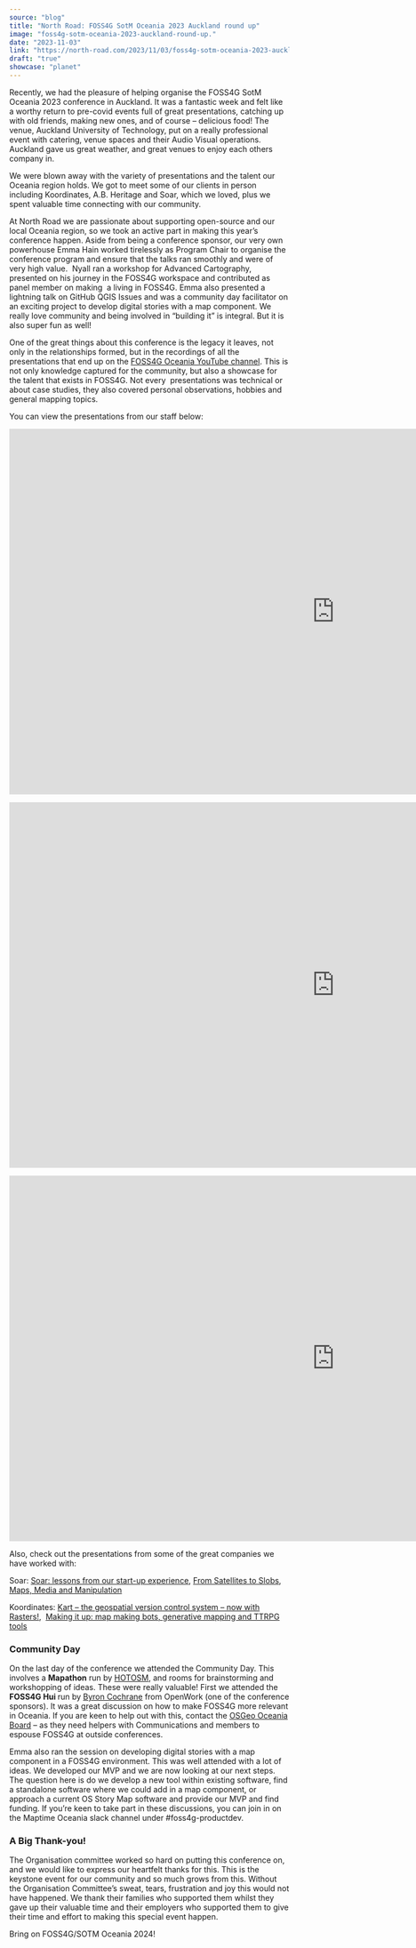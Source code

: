 ```yaml
---
source: "blog"
title: "North Road: FOSS4G SotM Oceania 2023 Auckland round up"
image: "foss4g-sotm-oceania-2023-auckland-round-up."
date: "2023-11-03"
link: "https://north-road.com/2023/11/03/foss4g-sotm-oceania-2023-auckland-round-up/"
draft: "true"
showcase: "planet"
---
```


<p>Recently, we had the pleasure of helping organise the FOSS4G SotM Oceania 2023 conference in Auckland. It was a fantastic week and felt like a worthy return to pre-covid events full of great presentations, catching up with old friends, making new ones, and of course &#8211; delicious food! The venue, Auckland University of Technology, put on a really professional event with catering, venue spaces and their Audio Visual operations. Auckland gave us great weather, and great venues to enjoy each others company in.</p>
<p>We were blown away with the variety of presentations and the talent our Oceania region holds. We got to meet some of our clients in person including Koordinates, A.B. Heritage and Soar, which we loved, plus we spent valuable time connecting with our community.</p>
<p>At North Road we are passionate about supporting open-source and our local Oceania region, so we took an active part in making this year&#8217;s conference happen. Aside from being a conference sponsor, our very own powerhouse Emma Hain worked tirelessly as Program Chair to organise the conference program and ensure that the talks ran smoothly and were of very high value.  Nyall ran a workshop for Advanced Cartography, presented on his journey in the FOSS4G workspace and contributed as panel member on making  a living in FOSS4G. Emma also presented a lightning talk on GitHub QGIS Issues and was a community day facilitator on an exciting project to develop digital stories with a map component. We really love community and being involved in &#8220;building it&#8221; is integral. But it is also super fun as well!</p>
<p>One of the great things about this conference is the legacy it leaves, not only in the relationships formed, but in the recordings of all the presentations that end up on the <a href="https://www.youtube.com/@foss4g-sotm-oceania">FOSS4G Oceania YouTube channel</a>. This is not only knowledge captured for the community, but also a showcase for the talent that exists in FOSS4G. Not every  presentations was technical or about case studies, they also covered personal observations, hobbies and general mapping topics.</p>
<p>You can view the presentations from our staff below:</p>
<p><iframe title="Nyall Dawson: How did I get here, how could you get here, and would you even want to?" width="1170" height="658" src="https://www.youtube.com/embed/IZU7KFuIQoQ?list=PLlZzWSPAR5GZZ-JN9rTaVGCx8kYb3kpxM" frameborder="0" allow="accelerometer; autoplay; clipboard-write; encrypted-media; gyroscope; picture-in-picture; web-share" allowfullscreen></iframe></p>
<p><iframe loading="lazy" title="John Bryant &amp; Nyall Dawson: QGIS Feature Frenzy" width="1170" height="658" src="https://www.youtube.com/embed/K10DZaNPEEk?feature=oembed" frameborder="0" allow="accelerometer; autoplay; clipboard-write; encrypted-media; gyroscope; picture-in-picture; web-share" allowfullscreen></iframe></p>
<p><iframe loading="lazy" title="Panel: Making money with free software" width="1170" height="658" src="https://www.youtube.com/embed/tFvStqowfTM?list=PLlZzWSPAR5GZZ-JN9rTaVGCx8kYb3kpxM" frameborder="0" allow="accelerometer; autoplay; clipboard-write; encrypted-media; gyroscope; picture-in-picture; web-share" allowfullscreen></iframe></p>
<p>Also, check out the presentations from some of the great companies we have worked with:</p>
<p>Soar: <a href="https://youtu.be/hLtSxksb5nU?feature=shared">Soar: lessons from our start-up experience</a>, <a href="https://youtu.be/VzhuHlTC2CU?feature=shared">From Satellites to Slobs</a>,   <a href="https://youtu.be/p8Zv-RK3vDo?feature=shared">Maps, Media and Manipulation</a></p>
<p>Koordinates: <a href="https://youtu.be/nhL48VqRXag?feature=shared">Kart &#8211; the geospatial version control system &#8211; now with Rasters!</a>,  <a href="https://www.youtube.com/watch?v=VKXClOOklns&amp;list=PLlZzWSPAR5GZZ-JN9rTaVGCx8kYb3kpxM&amp;index=35">Making it up: map making bots, generative mapping and TTRPG tools</a></p>
<h3>Community Day</h3>
<p>On the last day of the conference we attended the Community Day. This involves a <strong>Mapathon</strong> run by <a href="https://www.hotosm.org/">HOTOSM</a>, and rooms for brainstorming and workshopping of ideas. These were really valuable! First we attended the <strong>FOSS4G Hui </strong>run by <a href="https://www.linkedin.com/in/byron-cochrane-9641299/?originalSubdomain=nz">Byron Cochrane</a> from OpenWork (one of the conference sponsors). It was a great discussion on how to make FOSS4G more relevant in Oceania. If you are keen to help out with this, contact the <a href="https://osgeo-oceania.org/about/">OSGeo Oceania Board</a> &#8211; as they need helpers with Communications and members to espouse FOSS4G at outside conferences.</p>
<p>Emma also ran the session on developing digital stories with a map component in a FOSS4G environment. This was well attended with a lot of ideas. We developed our MVP and we are now looking at our next steps. The question here is do we develop a new tool within existing software, find a standalone software where we could add in a map component, or approach a current OS Story Map software and provide our MVP and find funding. If you&#8217;re keen to take part in these discussions, you can join in on the Maptime Oceania slack channel under #foss4g-productdev.</p>
<h3>A Big Thank-you!</h3>
<p>The Organisation committee worked so hard on putting this conference on, and we would like to express our heartfelt thanks for this. This is the keystone event for our community and so much grows from this. Without the Organisation Committee&#8217;s sweat, tears, frustration and joy this would not have happened. We thank their families who supported them whilst they gave up their valuable time and their employers who supported them to give their time and effort to making this special event happen.</p>
<p>Bring on FOSS4G/SOTM Oceania 2024!</p>
<div data-animation="no-animation" data-icons-animation="no-animation" data-overlay="" data-change-size="" data-button-size="0.7" style="font-size:0.7em!important;display:none;" class="supsystic-social-sharing supsystic-social-sharing-package-flat supsystic-social-sharing-hide-on-homepage supsystic-social-sharing-spacing supsystic-social-sharing-content supsystic-social-sharing-content-align-left" data-text=""><a data-networks="[]" class="social-sharing-button sharer-flat sharer-flat-1 counter-standard without-counter twitter" target="_blank" title="Twitter" href="https://twitter.com/share?url=https%3A%2F%2Fnorth-road.com%2F2023%2F11%2F03%2Ffoss4g-sotm-oceania-2023-auckland-round-up%2F&text=FOSS4G+SotM+Oceania+2023+Auckland+round+up" data-main-href="https://twitter.com/share?url={url}&text={title}" data-nid="2" data-name="" data-pid="1" data-post-id="212634" data-url="https://north-road.com/wp-admin/admin-ajax.php" rel="nofollow" data-mailto=""><i class="fa-ssbs fa-ssbs-fw fa-ssbs-twitter"></i><div class="counter-wrap standard"><span class="counter">0</span></div></a><a data-networks="[]" class="social-sharing-button sharer-flat sharer-flat-1 counter-standard without-counter linkedin" target="_blank" title="Linkedin" href="https://www.linkedin.com/shareArticle?mini=true&title=FOSS4G+SotM+Oceania+2023+Auckland+round+up&url=https%3A%2F%2Fnorth-road.com%2F2023%2F11%2F03%2Ffoss4g-sotm-oceania-2023-auckland-round-up%2F" data-main-href="https://www.linkedin.com/shareArticle?mini=true&title={title}&url={url}" data-nid="13" data-name="" data-pid="1" data-post-id="212634" data-url="https://north-road.com/wp-admin/admin-ajax.php" rel="nofollow" data-mailto=""><i class="fa-ssbs fa-ssbs-fw fa-ssbs-linkedin"></i><div class="counter-wrap standard"><span class="counter">0</span></div></a><a data-networks="[]" class="social-sharing-button sharer-flat sharer-flat-1 counter-standard without-counter facebook" target="_blank" title="Facebook" href="http://www.facebook.com/sharer.php?u=https%3A%2F%2Fnorth-road.com%2F2023%2F11%2F03%2Ffoss4g-sotm-oceania-2023-auckland-round-up%2F" data-main-href="http://www.facebook.com/sharer.php?u={url}" data-nid="1" data-name="" data-pid="1" data-post-id="212634" data-url="https://north-road.com/wp-admin/admin-ajax.php" rel="nofollow" data-mailto=""><i class="fa-ssbs fa-ssbs-fw fa-ssbs-facebook"></i><div class="counter-wrap standard"><span class="counter">0</span></div></a></div>
